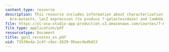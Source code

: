 ```yaml
---
content_type: resource
description: This resource includes information about characterization of putative
  Ara-mutants, lacZ expression (to produce ?-galactosidase) and lambda titration.
file: https://ol-ocw-studio-app-production.s3.amazonaws.com/courses/7-02-experimental-biology-communication-spring-2005/73538eda2c4fc6ec262995eecdedbd23_gen3_recnotes_es.pdf
file_type: application/pdf
resourcetype: Document
title: gen3_recnotes_es.pdf
uid: 73538eda-2c4f-c6ec-2629-95eecdedbd23
---
```

